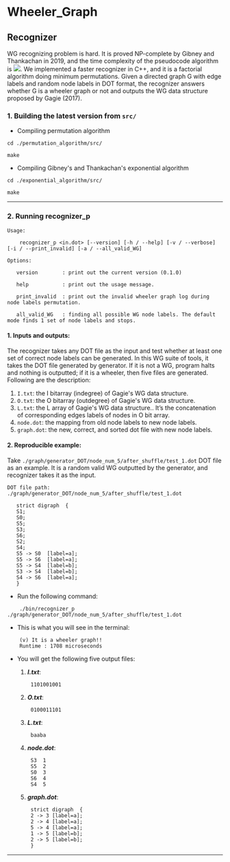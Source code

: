 # Wheeler_Graph

## Recognizer

WG recognizing problem is hard. It is proved NP-complete by Gibney and Thankachan in 2019, and the time complexity of the pseudocode algorithm is <img src="https://render.githubusercontent.com/render/math?math=2^{e \cdot log\sigma  %2B O(n  %2B e)}">.
We implemented a faster recognizer in C++, and it is a factorial algorithm doing minimum permutations. Given a directed graph G with edge labels and random node labels in DOT format, the recognizer answers whether G is a wheeler graph or not and outputs the WG data structure proposed by Gagie (2017). 


### 1. Building the latest version from `src/`

* Compiling permutation algorithm
```
cd ./permutation_algorithm/src/

make
```

* Compiling Gibney's and Thankachan's exponential algorithm
```
cd ./exponential_algorithm/src/

make
```

---

### 2. Running recognizer_p

```
Usage:

	recognizer_p <in.dot> [--version] [-h / --help] [-v / --verbose] [-i / --print_invalid] [-a / --all_valid_WG]

Options:

   version        : print out the current version (0.1.0)
  
   help           : print out the usage message.
                         
   print_invalid  : print out the invalid wheeler graph log during node labels permutation.
                          
   all_valid_WG   : finding all possible WG node labels. The default mode finds 1 set of node labels and stops.
```

#### 1. Inputs and outputs:
The recognizer takes any DOT file as the input and test whether at least one set of correct node labels can be generated. In this WG suite of tools, it takes the DOT file generated by generator. If it is not a WG, program halts and nothing is outputted; if it is a wheeler, then five files are generated. Following are the description:

1. `I.txt`:  the I bitarray (indegree) of Gagie's WG data structure.
2. `O.txt`:  the O bitarray (outdegree) of Gagie's WG data structure.
3. `L.txt`:  the L array of Gagie's WG data structure.. It’s the concatenation of corresponding edges labels of nodes in O bit array.
4. `node.dot`: the mapping from old node labels to new node labels.  
5. `graph.dot`: the new, correct, and sorted dot file with new node labels. 


#### 2. Reproducible example:

Take `./graph/generator_DOT/node_num_5/after_shuffle/test_1.dot` DOT file as an example. It is a random valid WG outputted by the generator, and recognizer takes it as the input.

```
DOT file path:  ./graph/generator_DOT/node_num_5/after_shuffle/test_1.dot

   strict digraph  {
   S1;
   S0;
   S5;
   S3;
   S6;
   S2;
   S4;
   S5 -> S0  [label=a];
   S5 -> S6  [label=a];
   S5 -> S4  [label=b];
   S3 -> S4  [label=b];
   S4 -> S6  [label=a];
   }
 ```
  
* Run the following command:

```
	./bin/recognizer_p  ./graph/generator_DOT/node_num_5/after_shuffle/test_1.dot
```

* This is what you will see in the terminal:
```
	(v) It is a wheeler graph!!
	Runtime : 1708 microseconds
```

* You will get the following five output files:

	1. ***I.txt***:
	   ```
	    1101001001
	   ```
	2. ***O.txt***:
	   ```
	    0100011101
	   ```
	3. ***L.txt***:
	   ```
	    baaba
	   ```
	4. ***node.dot***:
	   ```
	    S3	1
	    S5	2
	    S0	3
	    S6	4
	    S4	5
	   ```
	5. ***graph.dot***:
	   ```
	    strict digraph  {
	    2 -> 3 [label=a];
	    2 -> 4 [label=a];
	    5 -> 4 [label=a];
	    1 -> 5 [label=b];
	    2 -> 5 [label=b];
	    }
	   ```
---


